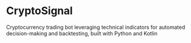 # CryptoSignal
Cryptocurrency trading bot leveraging technical indicators for automated decision-making and backtesting, built with Python and Kotlin
